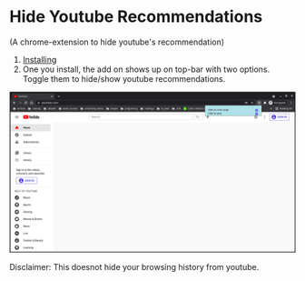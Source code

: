 # Hide Youtube Recommendations
(A chrome-extension to hide youtube's recommendation)


1. [Installing](https://developer.chrome.com/docs/extensions/mv3/faq/#:~:text=You%20can%20start%20by%20turning,a%20packaged%20extension%2C%20and%20more.)
2. One you install, the add on shows up on top-bar with two options. Toggle them to hide/show youtube recommendations.

![img](media.png)

Disclaimer: This doesnot hide your browsing history from youtube.